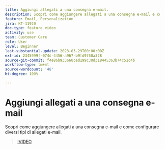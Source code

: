 ```yaml
---
title: Aggiungi allegati a una consegna e-mail.
description: Scopri come aggiungere allegati a una consegna e-mail e come configurare diversi tipi di allegati e-mail.
feature: Email, Personalization
jira: KT-11920
doc-type: feature video
activity: use
team: Customer Care
role: User
level: Beginner
last-substantial-update: 2023-03-29T00:00:00Z
exl-id: 2345999f-074d-4456-a967-b9fd9760a328
source-git-commit: f4e86b933660ced199c30d318445363b74c51c4b
workflow-type: tm+mt
source-wordcount: '48'
ht-degree: 100%

---
```


# Aggiungi allegati a una consegna e-mail

Scopri come aggiungere allegati a una consegna e-mail e come configurare diversi tipi di allegati e-mail.

>[!VIDEO](https://video.tv.adobe.com/v/3415789?quality=12&learn=on)
